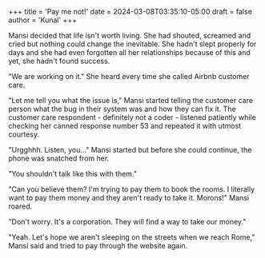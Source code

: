 +++
title = 'Pay me not!'
date = 2024-03-08T03:35:10-05:00
draft = false
author = 'Kunal'
+++

Mansi decided that life isn't worth living. She had shouted, screamed and cried but nothing could change the inevitable. She hadn't slept properly for days and she had even forgotten all her relationships because of this and yet, she hadn't found success.

"We are working on it." She heard every time she called Airbnb customer care.

"Let me tell you what the issue is," Mansi started telling the customer care person what the bug in their system was and how they can fix it. The customer care respondent - definitely not a coder - listened patiently while checking her canned response number 53 and repeated it with utmost courtesy.

"Urgghhh. Listen, you..." Mansi started but before she could continue, the phone was snatched from her.

"You shouldn't talk like this with them."

"Can you believe them? I'm trying to pay them to book the rooms. I literally want to pay them money and they aren't ready to take it. Morons!" Mansi roared.

"Don't worry. It's a corporation. They will find a way to take our money."

"Yeah. Let's hope we aren't sleeping on the streets when we reach Rome," Mansi said and tried to pay through the website again.
